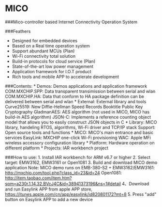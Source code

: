 MICO
====

###Mico-controller based Internet Connectivity Operation System


###Feathers
* Designed for embedded devices
* Based on a Real time operation system
* Support abundant MCUs (Plan)
* Wi-Fi connectivity total solution
* Build-in protocols for cloud service (Plan)
* State-of-the-art low power management
* Application framework for I.O.T product
* Rich tools and mobile APP to accelerate development

###Contents:
	* Demos: Demos applications and application framework
			COM.MXCHIP.SPP: Data transparent transimission between serial and wlan
			COM.MXCHIP.HA: Data that conform to HA package definition can be delivered between serial and wlan
	* External: External library and tools
		Curve25519: New Diffie-Hellman Speed Records Booktitle Public Key Cryptography
		GladmanAES: AES algorithm (not used in MICO, MICO has build-in AES algorithm)
		JSON-C: Implements a reference counting object model that allows you to easily construct JSON objects in C
	* Library: MICO library, handeling RTOS, algorithms, Wi-Fi driver and TCP/IP stack
		Support: Open source tools and functions
	* MICO: MICO's main entrance and basic services
		EasyLink: MXCHIP one-click Wi-Fi provisioning
		WAC: Apple MFi wireless accessory configuration library
	* Platform: Hardware operation on different platform
	* Projects: IAR workbench project

###How to use:
	1. Install IAR workbench for ARM v6.7 or higher
	2. Select target: EMW3162, EMW3161 or Open1081
	3. Build and download MICO demo application
		Note: MICO demo runs on EMB-380-S2 + EMW3162/EMW3161: http://mxchip.com/tool.php?class_id=23&id=24 
			Open1081: http://item.taobao.com/item.htm?spm=a230r.1.14.32.BVcJ4C&id=38941373196&ns=1#detail
	4、Download and run Easylink APP from apple APP store, 
		https://itunes.apple.com/cn/app/easylink/id820801172?mt=8
	5. Press "add" button on Easylink APP to add a new device
